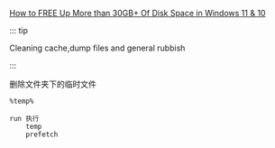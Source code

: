 [How to FREE Up More than 30GB+ Of Disk Space in Windows 11 & 10](https://www.youtube.com/watch?v=NudO6jgZPu0)

::: tip

Cleaning cache,dump files and general rubbish

:::

删除文件夹下的临时文件

```
%temp%
```

```
run 执行 
    temp
    prefetch
```

